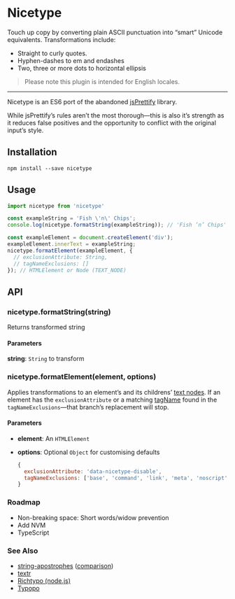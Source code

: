 # Nicetype

Touch up copy by converting plain ASCII punctuation into “smart” Unicode equivalents. Transformations include:

* Straight to curly quotes.
* Hyphen-dashes to em and endashes
* Two, three or more dots to horizontal ellipsis

> Please note this plugin is intended for English locales.

---

Nicetype is an ES6 port of the abandoned [jsPrettify](http://code.google.com/archive/p/jsprettify) library.

While jsPrettify’s rules aren’t the most thorough—this is also it’s strength as it reduces false positives and the opportunity to conflict with the original input’s style.

## Installation

```
npm install --save nicetype
```

## Usage

```js
import nicetype from 'nicetype'

const exampleString = 'Fish \'n\' Chips';
console.log(nicetype.formatString(exampleString)); // 'Fish ’n’ Chips'

const exampleElement = document.createElement('div');
exampleElement.innerText = exampleString;
nicetype.formatElement(exampleElement, {
  // exclusionAttribute: String,
  // tagNameExclusions: []
}); // HTMLElement or Node (TEXT_NODE)
```

## API

### nicetype.formatString(string)

Returns transformed string

#### Parameters

**string**: `String` to transform

### nicetype.formatElement(element, options)

Applies transformations to an element’s and its childrens’ [text nodes](https://developer.mozilla.org/en-US/docs/Web/API/Node/nodeType). If an element has the `exclusionAttribute` or a matching [tagName](https://developer.mozilla.org/en-US/docs/Web/API/Element/tagName) found in the `tagNameExclusions`—that branch’s replacement will stop.

#### Parameters

* **element**: An `HTMLElement`
* **options**: Optional `Object` for customising defaults

  ```js
  {
    exclusionAttribute: 'data-nicetype-disable',
    tagNameExclusions: ['base', 'command', 'link', 'meta', 'noscript', 'script', 'style', 'title', 'audio', 'br', 'code', 'command', 'datalist', 'embed', 'hr', 'iframe', 'img', 'input', 'kbd', 'keygen', 'map', 'math', 'meter', 'object', 'output', 'picture', 'progress', 'ruby', 'samp', 'script', 'select', 'svg', 'template', 'textarea', 'video', 'wbr', 'area', 'audio', 'canvas', 'embed', 'iframe', 'img', 'math', 'object', 'picture', 'svg', 'video', 'input', 'keygen', 'label', 'meter', 'object', 'output', 'progress', 'select', 'textarea', 'script', 'template']
  }
  ```

### Roadmap

* Non-breaking space: Short words/widow prevention
* Add NVM
* TypeScript

### See Also

* [string-apostrophes](https://www.npmjs.com/package/string-apostrophes) ([comparison](https://codsen.com/os/string-apostrophes/#compared-to-others))
* [textr](https://www.npmjs.com/package/textr)
* [Richtypo (node.js)](https://github.com/sapegin/richtypo.js)
* [Typopo](https://github.com/surfinzap/typopo)
